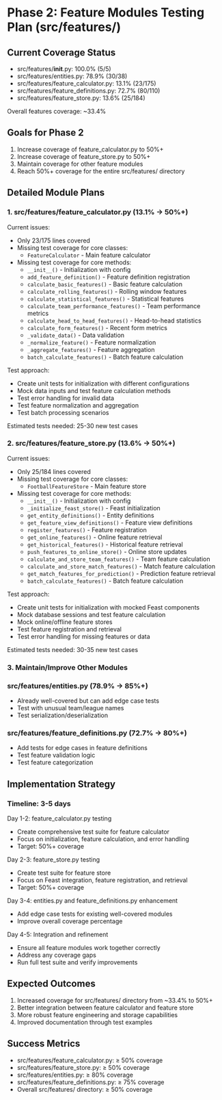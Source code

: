 # Phase 2: Feature Modules Testing Plan (src/features/)

## Current Coverage Status
- src/features/__init__.py: 100.0% (5/5)
- src/features/entities.py: 78.9% (30/38)
- src/features/feature_calculator.py: 13.1% (23/175)
- src/features/feature_definitions.py: 72.7% (80/110)
- src/features/feature_store.py: 13.6% (25/184)

Overall features coverage: ~33.4%

## Goals for Phase 2
1. Increase coverage of feature_calculator.py to 50%+
2. Increase coverage of feature_store.py to 50%+
3. Maintain coverage for other feature modules
4. Reach 50%+ coverage for the entire src/features/ directory

## Detailed Module Plans

### 1. src/features/feature_calculator.py (13.1% → 50%+)

Current issues:
- Only 23/175 lines covered
- Missing test coverage for core classes:
  - `FeatureCalculator` - Main feature calculator
- Missing test coverage for core methods:
  - `__init__()` - Initialization with config
  - `add_feature_definition()` - Feature definition registration
  - `calculate_basic_features()` - Basic feature calculation
  - `calculate_rolling_features()` - Rolling window features
  - `calculate_statistical_features()` - Statistical features
  - `calculate_team_performance_features()` - Team performance metrics
  - `calculate_head_to_head_features()` - Head-to-head statistics
  - `calculate_form_features()` - Recent form metrics
  - `_validate_data()` - Data validation
  - `_normalize_feature()` - Feature normalization
  - `_aggregate_features()` - Feature aggregation
  - `batch_calculate_features()` - Batch feature calculation

Test approach:
- Create unit tests for initialization with different configurations
- Mock data inputs and test feature calculation methods
- Test error handling for invalid data
- Test feature normalization and aggregation
- Test batch processing scenarios

Estimated tests needed: 25-30 new test cases

### 2. src/features/feature_store.py (13.6% → 50%+)

Current issues:
- Only 25/184 lines covered
- Missing test coverage for core classes:
  - `FootballFeatureStore` - Main feature store
- Missing test coverage for core methods:
  - `__init__()` - Initialization with config
  - `_initialize_feast_store()` - Feast initialization
  - `get_entity_definitions()` - Entity definitions
  - `get_feature_view_definitions()` - Feature view definitions
  - `register_features()` - Feature registration
  - `get_online_features()` - Online feature retrieval
  - `get_historical_features()` - Historical feature retrieval
  - `push_features_to_online_store()` - Online store updates
  - `calculate_and_store_team_features()` - Team feature calculation
  - `calculate_and_store_match_features()` - Match feature calculation
  - `get_match_features_for_prediction()` - Prediction feature retrieval
  - `batch_calculate_features()` - Batch feature calculation

Test approach:
- Create unit tests for initialization with mocked Feast components
- Mock database sessions and test feature calculation
- Mock online/offline feature stores
- Test feature registration and retrieval
- Test error handling for missing features or data

Estimated tests needed: 30-35 new test cases

### 3. Maintain/Improve Other Modules

### src/features/entities.py (78.9% → 85%+)
- Already well-covered but can add edge case tests
- Test with unusual team/league names
- Test serialization/deserialization

### src/features/feature_definitions.py (72.7% → 80%+)
- Add tests for edge cases in feature definitions
- Test feature validation logic
- Test feature categorization

## Implementation Strategy

### Timeline: 3-5 days

Day 1-2: feature_calculator.py testing
- Create comprehensive test suite for feature calculator
- Focus on initialization, feature calculation, and error handling
- Target: 50%+ coverage

Day 2-3: feature_store.py testing
- Create test suite for feature store
- Focus on Feast integration, feature registration, and retrieval
- Target: 50%+ coverage

Day 3-4: entities.py and feature_definitions.py enhancement
- Add edge case tests for existing well-covered modules
- Improve overall coverage percentage

Day 4-5: Integration and refinement
- Ensure all feature modules work together correctly
- Address any coverage gaps
- Run full test suite and verify improvements

## Expected Outcomes

1. Increased coverage for src/features/ directory from ~33.4% to 50%+
2. Better integration between feature calculator and feature store
3. More robust feature engineering and storage capabilities
4. Improved documentation through test examples

## Success Metrics

- src/features/feature_calculator.py: ≥ 50% coverage
- src/features/feature_store.py: ≥ 50% coverage
- src/features/entities.py: ≥ 80% coverage
- src/features/feature_definitions.py: ≥ 75% coverage
- Overall src/features/ directory: ≥ 50% coverage
